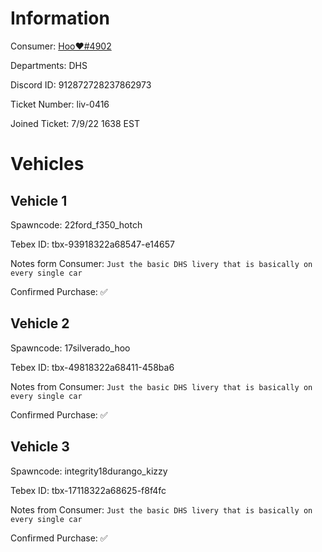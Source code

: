 # Information

Consumer: <a href="discord.com/users/912872728237862973"> Hoo❤#4902</a> 

Departments: DHS

Discord ID: 912872728237862973

Ticket Number: liv-0416

Joined Ticket: 7/9/22 1638 EST
# Vehicles

## Vehicle 1
Spawncode: 22ford_f350_hotch

Tebex ID: tbx-93918322a68547-e14657

Notes form Consumer: ``Just the basic DHS livery that is basically on every single car``

Confirmed Purchase: ✅

## Vehicle 2
Spawncode: 17silverado_hoo

Tebex ID: tbx-49818322a68411-458ba6

Notes from Consumer: ``Just the basic DHS livery that is basically on every single car ``

Confirmed Purchase: ✅

## Vehicle 3
Spawncode: integrity18durango_kizzy

Tebex ID: tbx-17118322a68625-f8f4fc

Notes from Consumer: ``Just the basic DHS livery that is basically on every single car ``

Confirmed Purchase: ✅